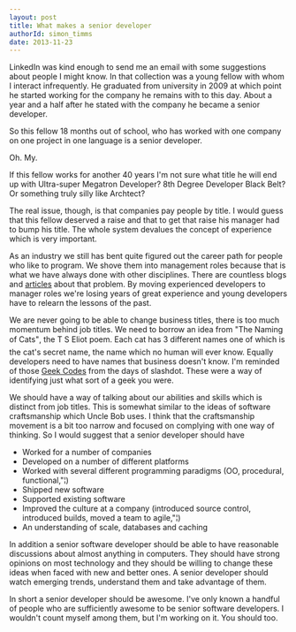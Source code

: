 ```yaml
---
layout: post
title: What makes a senior developer
authorId: simon_timms
date: 2013-11-23
---
```


LinkedIn was kind enough to send me an email with some suggestions about people I might know. In that collection was a young fellow with whom I interact infrequently. He graduated from university in 2009 at which point he started working for the company he remains with to this day. About a year and a half after he stated with the company he became a senior developer.

So this fellow 18 months out of school, who has worked with one company on one project in one language is a senior developer.

Oh. My.

If this fellow works for another 40 years I'm not sure what title he will end up with Ultra-super Megatron Developer? 8th Degree Developer Black Belt? Or something truly silly like Archtect?

The real issue, though, is that companies pay people by title. I would guess that this fellow deserved a raise and that to get that raise his manager had to bump his title. The whole system devalues the concept of experience which is very important.

As an industry we still has bent quite figured out the career path for people who like to program. We shove them into management roles because that is what we have always done with other disciplines. There are countless blogs and [articles](http://programmers.stackexchange.com/questions/1533/whats-the-career-path-for-a-developer-who-doesnt-like-management) about that problem. By moving experienced developers to manager roles we're losing years of great experience and young developers have to relearn the lessons of the past.

We are never going to be able to change business titles, there is too much momentum behind job titles. We need to borrow an idea from "The Naming of Cats", the T S Eliot poem. Each cat has 3 different names one of which is the cat's secret name, the name which no human will ever know. Equally developers need to have names that business doesn't know. I'm reminded of those [Geek Codes](http://www.geekcode.com/geek.html) from the days of slashdot. These were a way of identifying just what sort of a geek you were.

We should have a way of talking about our abilities and skills which is distinct from job titles. This is somewhat similar to the ideas of software craftsmanship which Uncle Bob uses. I think that the craftsmanship movement is a bit too narrow and focused on complying with one way of thinking. So I would suggest that a senior developer should have

- Worked for a number of companies
- Developed on a number of different platforms
- Worked with several different programming paradigms (OO, procedural, functional,"¦)
- Shipped new software
- Supported existing software
- Improved the culture at a company (introduced source control, introduced builds, moved a team to agile,"¦)
- An understanding of scale, databases and caching

In addition a senior software developer should be able to have reasonable discussions about almost anything in computers. They should have strong opinions on most technology and they should be willing to change these ideas when faced with new and better ones. A senior developer should watch emerging trends, understand them and take advantage of them.

In short a senior developer should be awesome. I've only known a handful of people who are sufficiently awesome to be senior software developers. I wouldn't count myself among them, but I'm working on it. You should too.



